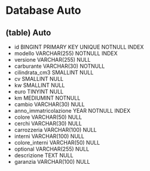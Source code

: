 # Database Auto

## (table) Auto

- id                                    BINGINT PRIMARY KEY UNIQUE NOTNULL INDEX
- modello                               VARCHAR(255) NOTNULL INDEX
- versione                              VARCHAR(255) NULL
- carburante                            VARCHAR(30) NOTNULL 
- cilindrata_cm3                        SMALLINT NULL                        
- cv                                    SMALLINT NULL
- kw                                    SMALLINT NULL
- euro                                  TINYINT NULL
- km                                    MEDIUMINT NOTNULL   
- cambio                                VARCHAR(30) NULL
- anno_immatricolazione                 YEAR NOTNULL INDEX
- colore                                VARCHAR(50) NULL
- cerchi                                VARCHAR(30) NULL
- carrozzeria                           VARCHAR(100) NULL
- interni                               VARCHAR(100) NULL
- colore_interni                        VARCHAR(50) NULL
- optional                              VARCHAR(255) NULL
- descrizione                           TEXT NULL
- garanzia                              VARCHAR(100) NULL